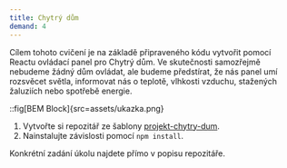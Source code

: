 ```yaml
---
title: Chytrý dům
demand: 4
---
```


Cílem tohoto cvičení je na základě připraveného kódu vytvořit pomocí Reactu ovládací panel pro Chytrý dům. Ve skutečnosti samozřejmě nebudeme žádný dům ovládat, ale budeme předstírat, že nás panel umí rozsvěcet světla, informovat nás o teplotě, vlhkosti vzduchu, stažených žaluziích nebo spotřebě energie.

::fig[BEM Block]{src=assets/ukazka.png}

1. Vytvořte si repozitář ze šablony [projekt-chytry-dum](https://github.com/Czechitas-podklady-WEB/projekt-chytry-dum).
1. Nainstalujte závislosti pomocí `npm install`.

Konkrétní zadání úkolu najdete přímo v popisu repozitáře.
